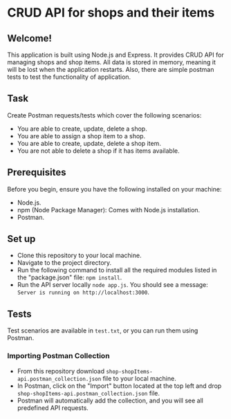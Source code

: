 
# CRUD API for shops and their items

## Welcome!

This application is built using Node.js and Express. It provides CRUD API for managing shops and shop items. All data is stored in memory, meaning it will be lost when the application restarts. Also, there are simple postman tests to test the functionality of application.
 
## Task

Create Postman requests/tests which cover the following scenarios:

- You are able to create, update, delete a shop.
- You are able to assign a shop item to a shop.
- You are able to create, update, delete a shop item.
- You are not able to delete a shop if it has items available.

## Prerequisites

Before you begin, ensure you have the following installed on your machine:

- Node.js.
- npm (Node Package Manager): Comes with Node.js installation.
- Postman.

## Set up

- Clone this repository to your local machine.
- Navigate to the project directory.
- Run the following command to install all the required modules listed in the "package.json" file: `npm install`.
- Run the API server locally `node app.js`. You should see a message: `Server is running on http://localhost:3000`.

## Tests

Test scenarios are available in `test.txt`, or you can run them using Postman.

### Importing Postman Collection

- From this repository download `shop-shopItems-api.postman_collection.json` file to your local machine.
- In Postman, click on the "Import" button located at the top left and drop `shop-shopItems-api.postman_collection.json` file.
- Postman will automatically add the collection, and you will see all predefined API requests.

